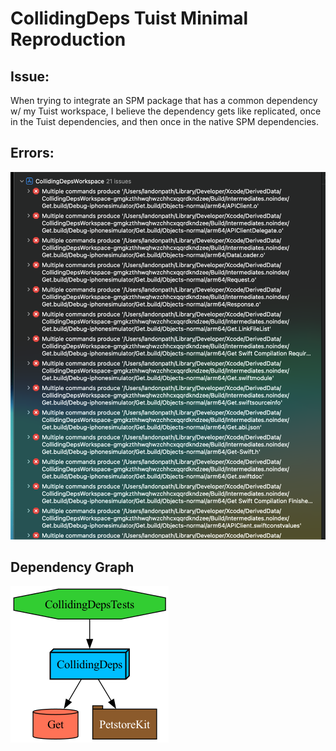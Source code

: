 # CollidingDeps Tuist Minimal Reproduction

## Issue:

When trying to integrate an SPM package that has a common dependency w/ my Tuist workspace, I believe the dependency gets like replicated, once in the Tuist dependencies, and then once in the native SPM dependencies.

## Errors:
![Errors](./errors.png)

## Dependency Graph

![Graph](./graph.png)